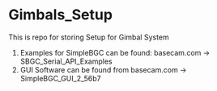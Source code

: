 # Gimbals_Setup
This is repo for storing Setup for Gimbal System

1) Examples for SimpleBGC can be found: basecam.com -> SBGC_Serial_API_Examples
2) GUI Software can be found from basecam.com -> SimpleBGC_GUI_2_56b7
